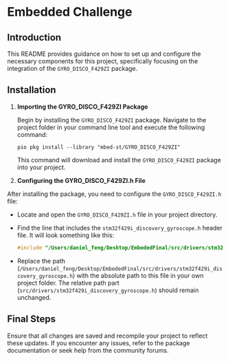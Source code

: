 # Embedded Challenge
## Introduction

This README provides guidance on how to set up and configure the necessary components for this project, specifically focusing on the integration of the `GYRO_DISCO_F429ZI` package.

## Installation

1. **Importing the GYRO_DISCO_F429ZI Package**

   Begin by installing the `GYRO_DISCO_F429ZI` package. Navigate to the project folder in your command line tool and execute the following command:
   ```
   pio pkg install --library "mbed-st/GYRO_DISCO_F429ZI"
   ```
   This command will download and install the `GYRO_DISCO_F429ZI` package into your project.

2. **Configuring the GYRO_DISCO_F429ZI.h File**

After installing the package, you need to configure the `GYRO_DISCO_F429ZI.h` file:

- Locate and open the `GYRO_DISCO_F429ZI.h` file in your project directory.
- Find the line that includes the `stm32f429i_discovery_gyroscope.h` header file. It will look something like this:

  ```cpp
  #include "/Users/daniel_feng/Desktop/EmbededFinal/src/drivers/stm32f429i_discovery_gyroscope.h"
  ```

- Replace the path (`/Users/daniel_feng/Desktop/EmbededFinal/src/drivers/stm32f429i_discovery_gyroscope.h`) with the absolute path to this file in your own project folder. The relative path part (`src/drivers/stm32f429i_discovery_gyroscope.h`) should remain unchanged.

## Final Steps

Ensure that all changes are saved and recompile your project to reflect these updates. If you encounter any issues, refer to the package documentation or seek help from the community forums.



